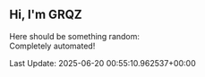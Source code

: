 ## Hi, I'm GRQZ
Here should be something random:  
Completely automated!

Last Update: 2025-06-20 00:55:10.962537+00:00
